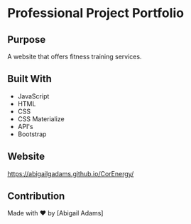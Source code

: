 # Professional Project Portfolio

## Purpose
A website that offers fitness training services.

## Built With
* JavaScript
* HTML
* CSS
* CSS Materialize
* API's
* Bootstrap


## Website
https://abigailgadams.github.io/CorEnergy/

## Contribution
Made with ❤️ by [Abigail Adams]